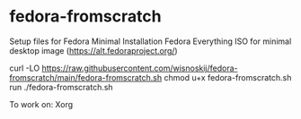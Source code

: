 # fedora-fromscratch
Setup files for Fedora Minimal Installation
Fedora Everything ISO for minimal desktop image (https://alt.fedoraproject.org/)

curl -LO https://raw.githubusercontent.com/wisnoskij/fedora-fromscratch/main/fedora-fromscratch.sh
chmod u+x fedora-fromscratch.sh
run ./fedora-fromscratch.sh

To work on:
Xorg
